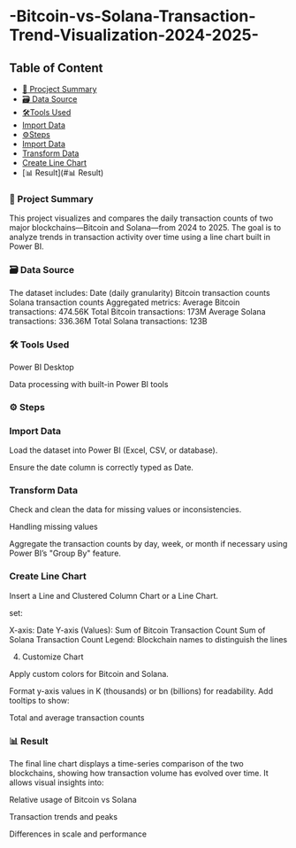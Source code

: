 # -Bitcoin-vs-Solana-Transaction-Trend-Visualization-2024-2025-

## Table of Content

 - [🧾 Procject Summary](#🧾Project-summary)
 - [🗃️ Data Source](#🗃️Data-source)
 - [🛠️Tools Used](#🛠️Tools-used)
 - [Import Data](#Import-Data)
 - [⚙️Steps](#⚙️Steps)
 - [Import Data](#Import-Data)
 - [Transform Data](#Transform-Data)
 - [Create Line Chart](Create-Line-Chart)
 - [📊 Result](#📊 Result)

### 🧾 Project Summary

This project visualizes and compares the daily transaction counts of two major blockchains—Bitcoin and Solana—from 2024 to 2025. The goal is to analyze trends in transaction activity over time using a line chart built in Power BI.

### 🗃️ Data Source

The dataset includes:
Date (daily granularity)
Bitcoin transaction counts
Solana transaction counts
Aggregated metrics:
Average Bitcoin transactions: 474.56K
Total Bitcoin transactions: 173M
Average Solana transactions: 336.36M
Total Solana transactions: 123B

### 🛠️ Tools Used

Power BI Desktop

Data processing with built-in Power BI tools

### ⚙️ Steps 

### Import Data

Load the dataset into Power BI (Excel, CSV, or database).

Ensure the date column is correctly typed as Date.

### Transform Data

Check and clean the data for missing values or inconsistencies.

Handling missing values

Aggregate the transaction counts by day, week, or month if necessary using Power BI’s "Group By" feature.

### Create Line Chart

Insert a Line and Clustered Column Chart or a Line Chart.

set:

X-axis: Date
Y-axis (Values):
Sum of Bitcoin Transaction Count
Sum of Solana Transaction Count
Legend: Blockchain names to distinguish the lines



4. Customize Chart

Apply custom colors for Bitcoin and Solana.

Format y-axis values in K (thousands) or bn (billions) for readability.
Add tooltips to show:

Total and average transaction counts

### 📊 Result

The final line chart displays a time-series comparison of the two blockchains, showing how transaction volume has evolved over time. It allows visual insights into:

Relative usage of Bitcoin vs Solana

Transaction trends and peaks

Differences in scale and performance
